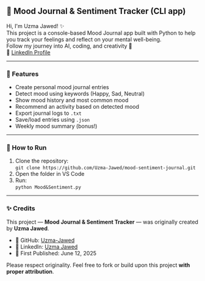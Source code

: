 ## 🌟 Mood Journal & Sentiment Tracker (CLI app)

Hi, I'm Uzma Jawed! ✨  
This project is a console-based Mood Journal app built with Python to help you track your feelings and reflect on your mental well-being.  
Follow my journey into AI, coding, and creativity 🌸  
📌 [LinkedIn Profile](https://pk.linkedin.com/in/uzma-jawed-21684728b)

---

### 📝 Features

- Create personal mood journal entries  
- Detect mood using keywords (Happy, Sad, Neutral)  
- Show mood history and most common mood  
- Recommend an activity based on detected mood  
- Export journal logs to `.txt`  
- Save/load entries using `.json`  
- Weekly mood summary (bonus!)

---

### 🧪 How to Run

1. Clone the repository:  
   `git clone https://github.com/Uzma-Jawed/mood-sentiment-journal.git`  
2. Open the folder in VS Code  
3. Run:  
   `python Mood&Sentiment.py`

---

### ✨ Credits

This project — **Mood Journal & Sentiment Tracker** — was originally created by **Uzma Jawed**.

- 🔗 GitHub: [Uzma-Jawed](https://github.com/Uzma-Jawed)
- 🔗 LinkedIn: [Uzma Jawed](https://pk.linkedin.com/in/uzma-jawed-21684728b)
- 📅 First Published: June 12, 2025

Please respect originality. Feel free to fork or build upon this project **with proper attribution**.
